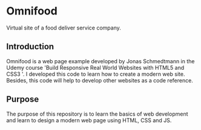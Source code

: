 # Omnifood
Virtual site of a food deliver service company.

## Introduction
Omnifood is a web page example developed by Jonas Schmedtmann in the Udemy course 'Build Responsive Real World Websites with HTML5 and CSS3 '. I developed this code to learn how to create a modern web site. Besides, this code will help to develop other websites as a code reference.

## Purpose
The purpose of this repository is to learn the basics of web development and learn to design a modern web page using HTML, CSS and JS.
